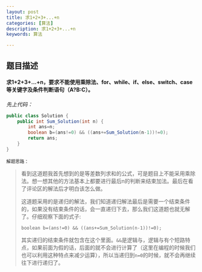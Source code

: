```yaml
---
layout: post
title: 求1+2+3+...+n
categories: [算法]
description: 求1+2+3+...+n
keywords: 算法

---
```


##  题目描述

#### 求1+2+3+...+n，要求不能使用乘除法、for、while、if、else、switch、case等关键字及条件判断语句（A?B:C）。

<!--more-->

*先上代码：*

```java
public class Solution {
    public int Sum_Solution(int n) {
        int ans=n;
        boolean b=(ans!=0) && ((ans+=Sum_Solution(n-1))!=0);
        return ans;
    }
}
```



``解题思路：``

>看到这道题我首先想到的是等差数列求和的公式，可是题目上不能采用乘除法。想一想其他的方法基本上都要进行最后n的判断来结束加法。最后在看了评论区的解法后才明白该怎么做。
>
>这道题采用的是递归的解法，我们知道递归解法最后是需要一个结束条件的，如果没有结束条件的话，会一直递归下去，那么我们这道题也就无解了。仔细观察下面的式子:
>
>``boolean b=(ans!=0) && ((ans+=Sum_Solution(n-1))!=0);``
>
>其实递归的结束条件就包含在这个里面。``&&``是逻辑与，逻辑与有个短路特点，如果前面为假的话，后面的就不会进行计算了（这里在编程的时候我们也可以利用这种特点来减少运算），所以当递归到``n=0``的时候，就不会再继续往下进行递归了。
